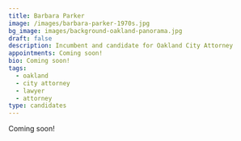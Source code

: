 ```yaml
---
title: Barbara Parker
image: /images/barbara-parker-1970s.jpg
bg_image: images/background-oakland-panorama.jpg
draft: false
description: Incumbent and candidate for Oakland City Attorney
appointments: Coming soon!
bio: Coming soon!
tags:
  - oakland
  - city attorney
  - lawyer
  - attorney
type: candidates
---
```

Coming soon!